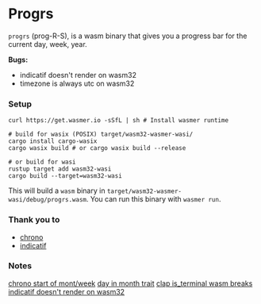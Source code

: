 # Progrs

`progrs` (prog-R-S), is a wasm binary that gives you a progress bar for the current day, week, year.

**Bugs:**

 - indicatif doesn't render on wasm32
 - timezone is always utc on wasm32

### Setup

```shell
curl https://get.wasmer.io -sSfL | sh # Install wasmer runtime

# build for wasix (POSIX) target/wasm32-wasmer-wasi/
cargo install cargo-wasix
cargo wasix build # or cargo wasix build --release

# or build for wasi
rustup target add wasm32-wasi
cargo build --target=wasm32-wasi
```

This will build a `wasm` binary in `target/wasm32-wasmer-wasi/debug/progrs.wasm`. You can run this binary with `wasmer run`.

### Thank you to

 - [chrono](https://github.com/chronotope/chrono)
 - [indicatif](https://github.com/console-rs/indicatif)


### Notes

[chrono start of mont/week](https://users.rust-lang.org/t/how-to-find-first-day-of-current-month-and-year-using-chrono/51915)
[day in month trait](https://github.com/chronotope/chrono/issues/29#issuecomment-1510506317)
[clap is_terminal wasm breaks](https://github.com/clap-rs/clap/issues/4510#issuecomment-1327956501)
[indicatif doesn't render on wasm32](https://github.com/console-rs/indicatif/issues/513#issuecomment-1567483572)